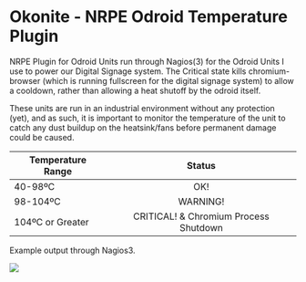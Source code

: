 Okonite - NRPE Odroid Temperature Plugin
========================================

NRPE Plugin for Odroid Units run through Nagios(3) for the Odroid Units I use to power our Digital Signage system. The Critical state kills chromium-browser (which is running fullscreen for the digital signage system) to allow a cooldown, rather than allowing a heat shutoff by the odroid itself.

These units are run in an industrial environment without any protection (yet), and as such, it is important to monitor the temperature of the unit to catch any dust buildup on the heatsink/fans before permanent damage could be caused.

|Temperature Range|Status|
| --------------- |:-------------:|
|40-98ºC          |OK!|
|98-104ºC         |WARNING!|
|104ºC or Greater |CRITICAL! & Chromium Process Shutdown|

Example output through Nagios3.

<img src="https://i.imgur.com/ypndXGG.png"/>
